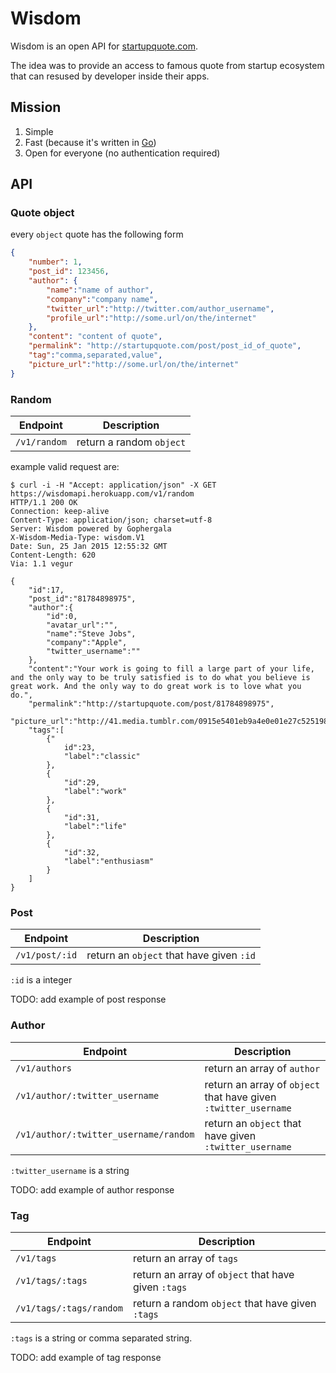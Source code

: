 # Wisdom

Wisdom is an open API for [startupquote.com](http://startupquote.com/).

The idea was to provide an access to famous quote from startup ecosystem 
that can resused by developer inside their apps.

## Mission

1. Simple
2. Fast (because it's written in [Go](http://golang.or))
3. Open for everyone (no authentication required)

## API

### Quote object
every `object` quote has the following form

```json
{
    "number": 1,
    "post_id": 123456,
    "author": {
        "name":"name of author",
        "company":"company name",
        "twitter_url":"http://twitter.com/author_username",
        "profile_url":"http://some.url/on/the/internet"
    },
    "content": "content of quote",
    "permalink": "http://startupquote.com/post/post_id_of_quote",
    "tag":"comma,separated,value",
    "picture_url":"http://some.url/on/the/internet"
}
```

### Random

| Endpoint  | Description |
| --------- | ------ |
| `/v1/random` | return a random `object`|

example valid request are:

```
$ curl -i -H "Accept: application/json" -X GET https://wisdomapi.herokuapp.com/v1/random
HTTP/1.1 200 OK
Connection: keep-alive
Content-Type: application/json; charset=utf-8
Server: Wisdom powered by Gophergala
X-Wisdom-Media-Type: wisdom.V1
Date: Sun, 25 Jan 2015 12:55:32 GMT
Content-Length: 620
Via: 1.1 vegur

{
    "id":17,
    "post_id":"81784898975",
    "author":{
        "id":0,
        "avatar_url":"",
        "name":"Steve Jobs",
        "company":"Apple",
        "twitter_username":""
    },
    "content":"Your work is going to fill a large part of your life, and the only way to be truly satisfied is to do what you believe is great work. And the only way to do great work is to love what you do.",
    "permalink":"http://startupquote.com/post/81784898975",
    "picture_url":"http://41.media.tumblr.com/0915e5401eb9a4e0e01e27c525198562/tumblr_n3keo0aVDc1qz6pqio1_r1_1280.png",
    "tags":[
        {"
            id":23,
            "label":"classic"
        },
        {
            "id":29,
            "label":"work"
        },
        {
            "id":31,
            "label":"life"
        },
        {
            "id":32,
            "label":"enthusiasm"
        }
    ]
}
```

### Post

| Endpoint  | Description |
| --------- | ------ |
| `/v1/post/:id` | return an `object` that have given `:id`|

`:id` is a integer

TODO: add example of post response


### Author

| Endpoint  | Description |
| --------- | ------ |
| `/v1/authors` | return an array of `author`|
| `/v1/author/:twitter_username` | return an array of `object` that have given `:twitter_username`|
| `/v1/author/:twitter_username/random` | return an `object` that have given `:twitter_username`|

`:twitter_username` is a string

TODO: add example of author response

### Tag

| Endpoint  | Description |
| --------- | ------ |
| `/v1/tags` | return an array of `tags`|
| `/v1/tags/:tags` | return an array of `object` that have given `:tags`|
| `/v1/tags/:tags/random` | return a random `object` that have given `:tags`|

`:tags` is a string or comma separated string.

TODO: add example of tag response
